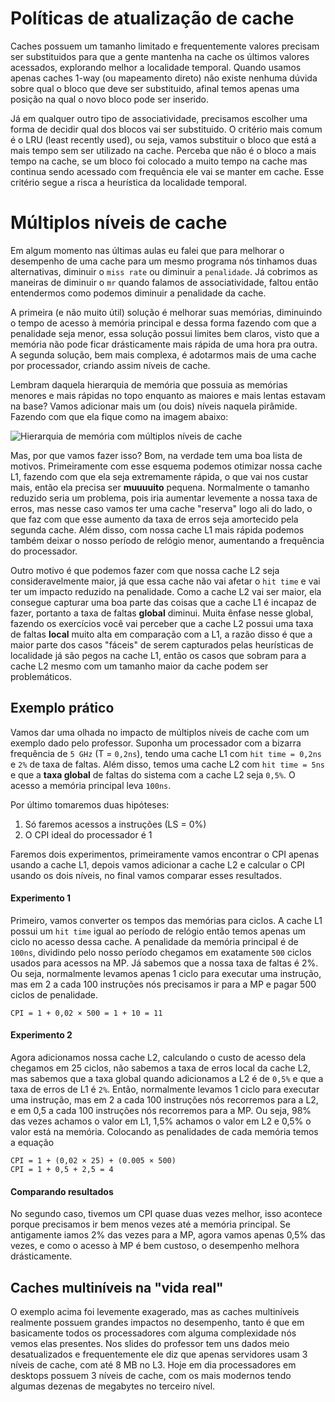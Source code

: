 # Políticas de atualização de cache

Caches possuem um tamanho limitado e frequentemente valores precisam ser substituidos para que a gente mantenha na cache os últimos valores acessados, explorando melhor a localidade temporal. Quando usamos apenas caches 1-way (ou mapeamento direto) não existe nenhuma dúvida sobre qual o bloco que deve ser substituido, afinal temos apenas uma posição na qual o novo bloco pode ser inserido.

Já em qualquer outro tipo de associatividade, precisamos escolher uma forma de decidir qual dos blocos vai ser substituido. O critério mais comum é o LRU (least recently used), ou seja, vamos substituir o bloco que está a mais tempo sem ser utilizado na cache. Perceba que não é o bloco a mais tempo na cache, se um bloco foi colocado a muito tempo na cache mas continua sendo acessado com frequência ele vai se manter em cache. Esse critério segue a risca a heurística da localidade temporal.

# Múltiplos níveis de cache

Em algum momento nas últimas aulas eu falei que para melhorar o desempenho de uma cache para um mesmo programa nós tinhamos duas alternativas, diminuir o `miss rate` ou diminuir a `penalidade`. Já cobrimos as maneiras de diminuir o `mr` quando falamos de associatividade, faltou então entendermos como podemos diminuir a penalidade da cache.

A primeira (e não muito útil) solução é melhorar suas memórias, diminuindo o tempo de acesso à memória principal e dessa forma fazendo com que a penalidade seja menor, essa solução possui limites bem claros, visto que a memória não pode ficar drásticamente mais rápida de uma hora pra outra. A segunda solução, bem mais complexa, é adotarmos mais de uma cache por processador, criando assim níveis de cache.

Lembram daquela hierarquia de memória que possuia as memórias menores e mais rápidas no topo enquanto as maiores e mais lentas estavam na base? Vamos adicionar mais um (ou dois) níveis naquela pirâmide. Fazendo com que ela fique como na imagem abaixo:

![Hierarquia de memória com múltiplos níveis de cache](https://i.imgur.com/t216nqD.png)

Mas, por que vamos fazer isso? Bom, na verdade tem uma boa lista de motivos. Primeiramente com esse esquema podemos otimizar nossa cache L1, fazendo com que ela seja extremamente rápida, o que vai nos custar mais, então ela precisa ser **muuuuito** pequena. Normalmente o tamanho reduzido seria um problema, pois iria aumentar levemente a nossa taxa de erros, mas nesse caso vamos ter uma cache "reserva" logo ali do lado, o que faz com que esse aumento da taxa de erros seja amortecido pela segunda cache. Além disso, com nossa cache L1 mais rápida podemos também deixar o nosso período de relógio menor, aumentando a frequência do processador.

Outro motivo é que podemos fazer com que nossa cache L2 seja consideravelmente maior, já que essa cache não vai afetar o `hit time` e vai ter um impacto reduzido na penalidade. Como a cache L2 vai ser maior, ela consegue capturar uma boa parte das coisas que a cache L1 é incapaz de fazer, portanto a taxa de faltas **global** diminui. Muita ênfase nesse global, fazendo os exercícios você vai perceber que a cache L2 possui uma taxa de faltas **local** muito alta em comparação com a L1, a razão disso é que a maior parte dos casos "fáceis" de serem capturados pelas heurísticas de localidade já são pegos na cache L1, então os casos que sobram para a cache L2 mesmo com um tamanho maior da cache podem ser problemáticos.

## Exemplo prático 

Vamos dar uma olhada no impacto de múltiplos níveis de cache com um exemplo dado pelo professor. Suponha um processador com a bizarra frequência de `5 GHz` (T = `0,2ns`), tendo uma cache L1 com `hit time = 0,2ns` e `2%` de taxa de faltas. Além disso, temos uma cache L2 com `hit time = 5ns` e que a **taxa global** de faltas do sistema com a cache L2 seja `0,5%`. O acesso a memória principal leva `100ns`. 

Por último tomaremos duas hipóteses:

1. Só faremos acessos a instruções (LS = 0%)
2. O CPI ideal do processador é 1

Faremos dois experimentos, primeiramente vamos encontrar o CPI apenas usando a cache L1, depois vamos adicionar a cache L2 e calcular o CPI usando os dois níveis, no final vamos comparar esses resultados.

#### Experimento 1

Primeiro, vamos converter os tempos das memórias para ciclos. A cache L1 possui um `hit time` igual ao período de relógio então temos apenas um ciclo no acesso dessa cache. A penalidade da memória principal é de `100ns`, dividindo pelo nosso período chegamos em exatamente `500` ciclos usados para acessos na MP. Já sabemos que a nossa taxa de faltas é 2%. Ou seja, normalmente levamos apenas 1 ciclo para executar uma instrução, mas em 2 a cada 100 instruções nós precisamos ir para a MP e pagar 500 ciclos de penalidade.

```
CPI = 1 + 0,02 × 500 = 1 + 10 = 11
```

#### Experimento 2

Agora adicionamos nossa cache L2, calculando o custo de acesso dela chegamos em 25 ciclos, não sabemos a taxa de erros local da cache L2, mas sabemos que a taxa global quando adicionamos a L2 é de `0,5%` e que a taxa de erros de L1 é `2%`. Então, normalmente levamos 1 ciclo para executar uma instrução, mas em 2 a cada 100 instruções nós recorremos para a L2, e em 0,5 a cada 100 instruções nós recorremos para a MP. Ou seja, 98% das vezes achamos o valor em L1, 1,5% achamos o valor em L2 e 0,5% o valor está na memória. Colocando as penalidades de cada memória temos a equação

```
CPI = 1 + (0,02 × 25) + (0.005 × 500)
CPI = 1 + 0,5 + 2,5 = 4
```

#### Comparando resultados

No segundo caso, tivemos um CPI quase duas vezes melhor, isso acontece porque precisamos ir bem menos vezes até a memória principal. Se antigamente iamos 2% das vezes para a MP, agora vamos apenas 0,5% das vezes, e como o acesso à MP é bem custoso, o desempenho melhora drásticamente.

## Caches multiníveis na "vida real"

O exemplo acima foi levemente exagerado, mas as caches multiníveis realmente possuem grandes impactos no desempenho, tanto é que em basicamente todos os processadores com alguma complexidade nós vemos elas presentes. Nos slides do professor tem uns dados meio desatualizados e frequentemente ele diz que apenas servidores usam 3 níveis de cache, com até 8 MB no L3. Hoje em dia processadores em desktops possuem 3 níveis de cache, com os mais modernos tendo algumas dezenas de megabytes no terceiro nível.